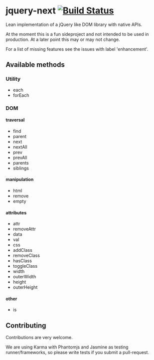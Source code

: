 # jquery-next [![Build Status](https://travis-ci.org/garthenweb/jquery-next.svg)](https://travis-ci.org/garthenweb/jquery-next)

Lean implementation of a jQuery like DOM library with native APIs.

At the moment this is a fun sideproject and not intended to be used in
production. At a later point this may or may not change.


For a list of missing features see the issues with label 'enhancement'.


## Available methods

### Utility
 * each
 * forEach

### DOM

#### traversal
 * find
 * parent
 * next
 * nextAll
 * prev
 * prevAll
 * parents
 * siblings

#### manipulation
 * html
 * remove
 * empty

#### attributes
 * attr
 * removeAttr
 * data
 * val
 * css
 * addClass
 * removeClass
 * hasClass
 * toggleClass
 * width
 * outerWidth
 * height
 * outerHeight

#### other
 * is


## Contributing

Contributions are very welcome.

We are using Karma with Phantomjs and Jasmine as testing runner/frameworks,
so please write tests if you submit a pull-request.
